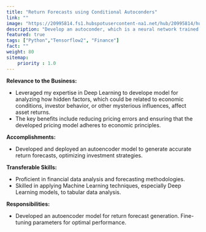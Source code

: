 ```yaml
---
title: "Return Forecasts using Conditional Autoconders"
link: ""
image: "https://20995814.fs1.hubspotusercontent-na1.net/hub/20995814/hubfs/Skubana/Blog%20Pages/Imported_Blog_Media/big%20data%20analytics%2c%20business%20team%20working%20on%20computer-Oct-12-2022-05-51-21-63-PM.jpg?upsize=true&upscale=true&width=2400&height=1600&name=big%20data%20analytics%2c%20business%20team%20working%20on%20computer-Oct-12-2022-05-51-21-63-PM.jpg"
description: "Develop an autoconder, which is a neural network trained to reproduce the input while learning a new representation of the data, to analyze the impact of some factors including economic conditions, investor behavior, or other mysterious influences on asset returns. The primary advantages include reducing pricing errors and ensuring adherence to economic principles within the developed pricing model."
featured: true
tags: ["Python","Tensorflow2", "Finance"]
fact: ""
weight: 80
sitemap: 
    priority : 1.0
---
```


**Relevance to the Business:**
- Leveraged my expertise in Deep Learning to develope model for analyzing how hidden factors, which could be related to economic conditions, investor behavior, or other mysterious influences, affect asset returns.
- The key benefits include reducing pricing errors and ensuring that the developed pricing model adheres to economic principles. 

**Accomplishments:**
- Developed and deployed an autoencoder model to generate accurate return forecasts, optimizing investment strategies.

**Transferable Skills:**
- Proficient in financial data analysis and forecasting methodologies.
- Skilled in applying Machine Learning techniques, especially Deep Learning models, to tabular data analysis.

**Responsibilities:**
- Developed an autoencoder model for return forecast generation. Fine-tuning parameters for optimal performance.

